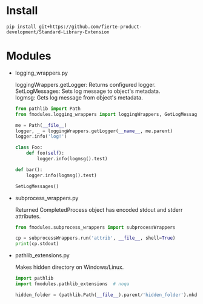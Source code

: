 # Install
`pip install git+https://github.com/fierte-product-development/Standard-Library-Extension`

# Modules
* logging_wrappers.py

	loggingWrappers.getLogger: Returns configured logger.  
	SetLogMessages: Sets log message to object's metadata.  
	logmsg: Gets log message from object's metadata.  
	```python
	from pathlib import Path
	from fmodules.logging_wrappers import loggingWrappers, GetLogMessages

	me = Path(__file__)
	logger, _ = loggingWrappers.getLogger(__name__, me.parent)
	logger.info('log!')

	class Foo:
		def foo(self):
			logger.info(logmsg().test)

	def bar():
		logger.info(logmsg().test)

	SetLogMessages()
	```

* subprocess_wrappers.py

	Returned CompletedProcess object has encoded stdout and stderr attributes.  
	```python
	from fmodules.subprocess_wrappers import subprocessWrappers

	cp = subprocessWrappers.run('attrib', __file__, shell=True)
	print(cp.stdout)
	```

* pathlib_extensions.py

	Makes hidden directory on Windows/Linux.  
	```python
	import pathlib
	import fmodules.pathlib_extensions  # noqa

	hidden_folder = (pathlib.Path(__file__).parent/'hidden_folder').mkdir_hidden()
	```

